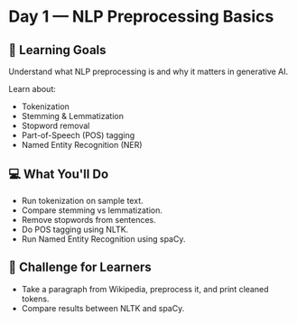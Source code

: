 # Day 1 — NLP Preprocessing Basics

## 🔑 Learning Goals

Understand what NLP preprocessing is and why it matters in generative AI.

Learn about:

- Tokenization
- Stemming & Lemmatization
- Stopword removal
- Part-of-Speech (POS) tagging
- Named Entity Recognition (NER)

## 💻 What You'll Do

- Run tokenization on sample text.
- Compare stemming vs lemmatization.
- Remove stopwords from sentences.
- Do POS tagging using NLTK.
- Run Named Entity Recognition using spaCy.

## 🚀 Challenge for Learners

- Take a paragraph from Wikipedia, preprocess it, and print cleaned tokens.
- Compare results between NLTK and spaCy.